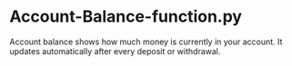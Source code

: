 # Account-Balance-function.py
Account balance shows how much money is currently in your account. It updates automatically after every deposit or withdrawal.
